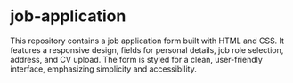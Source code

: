 # job-application
This repository contains a job application form built with HTML and CSS. It features a responsive design, fields for personal details, job role selection, address, and CV upload. The form is styled for a clean, user-friendly interface, emphasizing simplicity and accessibility.
